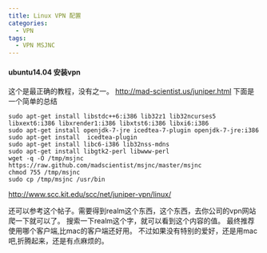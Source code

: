 ```yaml
---
title: Linux VPN 配置
categories:
  - VPN
tags:
  - VPN MSJNC
---
```


#### ubuntu14.04 安装vpn
这个是最正确的教程，没有之一。
http://mad-scientist.us/juniper.html
下面是一个简单的总结

```
sudo apt-get install libstdc++6:i386 lib32z1 lib32ncurses5 libxext6:i386 libxrender1:i386 libxtst6:i386 libxi6:i386
sudo apt-get install openjdk-7-jre icedtea-7-plugin openjdk-7-jre:i386
sudo apt-get install  icedtea-plugin
sudo apt-get install libc6-i386 lib32nss-mdns
sudo apt-get install libgtk2-perl libwww-perl
wget -q -O /tmp/msjnc https://raw.github.com/madscientist/msjnc/master/msjnc
chmod 755 /tmp/msjnc
sudo cp /tmp/msjnc /usr/bin
```
http://www.scc.kit.edu/scc/net/juniper-vpn/linux/

还可以参考这个帖子。需要得到realm这个东西，这个东西，去你公司的vpn网站爬一下就可以了。
搜索一下realm这个字，就可以看到这个内容的值。
最终推荐使用哪个客户端,比mac的客户端还好用。
不过如果没有特别的爱好，还是用mac吧,折腾起来，还是有点麻烦的。
